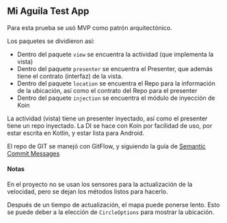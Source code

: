 ## Mi Aguila Test App

Para esta prueba se usó MVP como patrón arquitectónico.

Los paquetes se dividieron así:
- Dentro del paquete `view` se encuentra la actividad (que implementa la vista)
- Dentro del paquete `presenter` se encuentra el Presenter, 
    que además tiene el contrato (interfaz) de la vista.
- Dentro del paquete `location` se encuentra el Repo para la información de la ubicación, 
    así como el contrato del Repo para el presenter
- Dentro del paquete `injection` se encuentra el módulo de inyección de Koin

La actividad (vista) tiene un presenter inyectado, así como el presenter
tiene un repo inyectado. La DI se hace con Koin por facilidad de uso, 
por estar escrita en Kotlin, y estar lista para Android.

El repo de GIT se manejó con GitFlow, y siguiendo la guía de 
[Semantic Commit Messages](https://gist.github.com/joshbuchea/6f47e86d2510bce28f8e7f42ae84c716)

#### Notas

En el proyecto no se usan los sensores para la actualización de la velocidad, 
pero se dejan los métodos listos para hacerlo.

Después de un tiempo de actualización, el mapa puede ponerse lento. Esto
se puede deber a la elección de `CircleOptions` para mostrar la ubicación.
